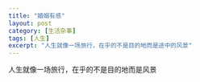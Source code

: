 ```yaml
---
title: "婚姻有感"
layout: post
category: [生活杂事]
tags: [人生]
excerpt: "人生就像一场旅行，在乎的不是目的地而是途中的风景"
---
```


人生就像一场旅行，在乎的不是目的地而是风景
